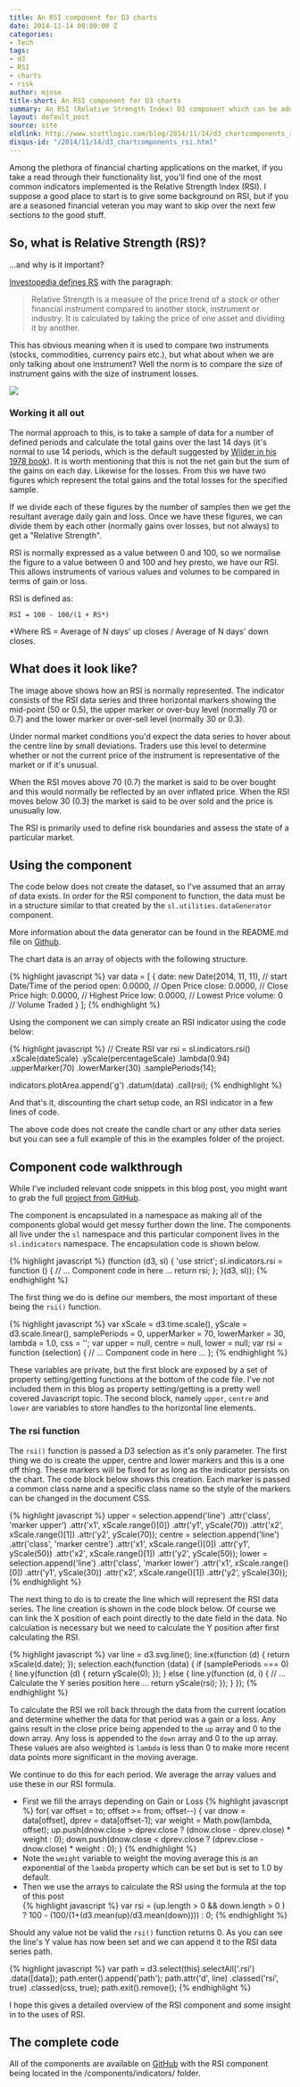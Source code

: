 ```yaml
---
title: An RSI component for D3 charts
date: 2014-11-14 00:00:00 Z
categories:
- Tech
tags:
- d3
- RSI
- charts
- risk
author: mjose
title-short: An RSI component for D3 charts
summary: An RSI (Relative Strength Index) D3 component which can be added to a D3 chart. In the blog I've also tried to explain a little bit about RSI and it's uses in calculating risk when trading markets.
layout: default_post
source: site
oldlink: http://www.scottlogic.com/blog/2014/11/14/d3_chartcomponents_rsi.html
disqus-id: "/2014/11/14/d3_chartcomponents_rsi.html"
---
```


Among the plethora of financial charting applications on the market, if you take a read through their functionality list, you'll find one of the most common indicators implemented is the Relative Strength Index (RSI). 
I suppose a good place to start is to give some background on RSI, but if you are a seasoned financial veteran you may want to skip over the next few sections to the good stuff.

## So, what is Relative Strength (RS)?

...and why is it important?

[Investopedia defines RS](http://www.investopedia.com/ask/answers/06/relativestrength.asp) with the paragraph:
> Relative Strength is a measure of the price trend of a stock or other financial instrument compared to another stock, instrument or industry. It is calculated by taking the price of one asset and dividing it by another.

This has obvious meaning when it is used to compare two instruments (stocks, commodities, currency pairs etc.), but what about when we are only talking about one instrument? Well the norm is to compare the size of instrument gains with the size of instrument losses.

<img src="{{ site.baseurl }}/mjose/assets/2014-11-14-d3_chartcomponents_rsi/header.jpg" />

### Working it all out

The normal approach to this, is to take a sample of data for a number of defined periods and calculate the total gains over the last 14 days (it's normal to use 14 periods, which is the default suggested by [Wilder in his 1978 book](http://www.amazon.co.uk/New-Concepts-Technical-Trading-Systems/dp/0894590278)). It is worth mentioning that this is not the net gain but the sum of the gains on each day. Likewise for the losses. From this we have two figures which represent the total gains and the total losses for the specified sample.

If we divide each of these figures by the number of samples then we get the resultant average daily gain and loss. Once we have these figures, we can divide them by each other (normally gains over losses, but not always) to get a "Relative Strength".

RSI is normally expressed as a value between 0 and 100, so we normalise the figure to a value between 0 and 100 and hey presto, we have our RSI. This allows instruments of various values and volumes to be compared in terms of gain or loss.

RSI is defined as:

    RSI = 100 - 100/(1 + RS*)

\*Where RS = Average of N days' up closes / Average of N days' down closes.

## What does it look like?

<link rel="stylesheet" href="{{ site.baseurl }}/mjose/assets/2014-11-14-d3_chartcomponents_rsi/rsi.css" />

<div id="rsi_indicator_chart"></div>

<script src="{{ site.baseurl }}/mjose/assets/2014-11-14-d3_chartcomponents_rsi/js/jquery.js">
</script>
<script src="{{ site.baseurl }}/mjose/assets/2014-11-14-d3_chartcomponents_rsi/js/jstat.js">
</script>
<script src="{{ site.baseurl }}/mjose/assets/2014-11-14-d3_chartcomponents_rsi/js/moment.js">
</script>
<script src="{{ site.baseurl }}/mjose/assets/2014-11-14-d3_chartcomponents_rsi/js/moment-range.js">
</script>
<script src="{{ site.baseurl }}/mjose/assets/2014-11-14-d3_chartcomponents_rsi/js/d3.js">
</script>
<script src="{{ site.baseurl }}/mjose/assets/2014-11-14-d3_chartcomponents_rsi/js/d3-financial-components.min.js">
</script>
<script src="{{ site.baseurl }}/mjose/assets/2014-11-14-d3_chartcomponents_rsi/js/rsi.js">
</script>

The image above shows how an RSI is normally represented. The indicator consists of the RSI data series and three horizontal markers showing the mid-point (50 or 0.5), the upper marker or over-buy level (normally 70 or 0.7) and the lower marker or over-sell level (normally 30 or 0.3). 

Under normal market conditions you'd expect the data series to hover about the centre line by small deviations. Traders use this level to determine whether or not the current price of the instrument is representative of the market or if it's unusual. 

When the RSI moves above 70 (0.7) the market is said to be over bought and this would normally be reflected by an over inflated price. When the RSI moves below 30 (0.3) the market is said to be over sold and the price is unusually low. 

The RSI is primarily used to define risk boundaries and assess the state of a particular market.

## Using the component

The code below does not create the dataset, so I've assumed that an array of data exists. In order for the RSI component to function, the data must be in a structure similar to that created by the `sl.utilities.dataGenerator` component. 

More information about the data generator can be found in the README.md file on [Github](https://github.com/ScottLogic/d3-financial-components).

The chart data is an array of objects with the following structure.

{% highlight javascript %}
var data = [
    {
        date: new Date(2014, 11, 11),   // start Date/Time of the period
        open: 0.0000,                   // Open Price
        close: 0.0000,                  // Close Price
        high: 0.0000,                   // Highest Price
        low: 0.0000,                    // Lowest Price
        volume: 0                       // Volume Traded
    }
];
{% endhighlight %}

Using the component we can simply create an RSI indicator using the code below:

{% highlight javascript %}
// Create RSI
var rsi = sl.indicators.rsi()
    .xScale(dateScale)
    .yScale(percentageScale)
    .lambda(0.94)
    .upperMarker(70)
    .lowerMarker(30)
    .samplePeriods(14);

indicators.plotArea.append('g')
    .datum(data)
    .call(rsi);
{% endhighlight %}

And that's it, discounting the chart setup code, an RSI indicator in a few lines of code.

The above code does not create the candle chart or any other data series but you can see a full example of this in the examples folder of the project.

## Component code walkthrough

While I've included relevant code snippets in this blog post, you might want to grab the full [project from GitHub](https://github.com/ScottLogic/d3-financial-components).

The component is encapsulated in a namespace as making all of the components global would get messy further down the line. The components all live under the `sl` namespace and this particular component lives in the `sl.indicators` namespace. The encapsulation code is shown below.

{% highlight javascript %}
(function (d3, sl) {
    'use strict';
    sl.indicators.rsi = function () {
        // ... Component code in here ... 
        return rsi;
    };
}(d3, sl));
{% endhighlight %}

The first thing we do is define our members, the most important of these being the `rsi()` function.

{% highlight javascript %}
var xScale = d3.time.scale(),
    yScale = d3.scale.linear(),
    samplePeriods = 0,
    upperMarker = 70,
    lowerMarker = 30,
    lambda = 1.0,
    css = '';
var upper = null,
    centre = null,
    lower = null;
var rsi = function (selection) {
    // ... Component code in here ... 
};
{% endhighlight %}

These variables are private, but the first block are exposed by a set of property setting/getting functions at the bottom of the code file. I've not included them in this blog as property setting/getting is a pretty well covered Javascript topic. The second block, namely `upper`, `centre` and `lower` are variables to store handles to the horizontal line elements.

### The rsi function

The `rsi()` function is passed a D3 selection as it's only parameter. The first thing we do is create the upper, centre and lower markers and this is a one off thing. These markers will be fixed for as long as the indicator persists on the chart. The code block below shows this creation. Each marker is passed a common class name and a specific class name so the style of the markers can be changed in the document CSS.

{% highlight javascript %}
upper = selection.append('line')
    .attr('class', 'marker upper')
    .attr('x1', xScale.range()[0]) 
    .attr('y1', yScale(70))
    .attr('x2', xScale.range()[1]) 
    .attr('y2', yScale(70));
centre = selection.append('line')
    .attr('class', 'marker centre')
    .attr('x1', xScale.range()[0]) 
    .attr('y1', yScale(50))
    .attr('x2', xScale.range()[1]) 
    .attr('y2', yScale(50));
lower = selection.append('line')
    .attr('class', 'marker lower')
    .attr('x1', xScale.range()[0]) 
    .attr('y1', yScale(30))
    .attr('x2', xScale.range()[1]) 
    .attr('y2', yScale(30));
{% endhighlight %}

The next thing to do is to create the line which will represent the RSI data series. The line creation is shown in the code block below. Of course we can link the X position of each point directly to the date field in the data. No calculation is necessary but we need to calculate the Y position after first calculating the RSI.

{% highlight javascript %}
var line = d3.svg.line();
line.x(function (d) { return xScale(d.date); });
selection.each(function (data) {
    if (samplePeriods === 0) {
        line.y(function (d) { return yScale(0); });
    }
    else {
        line.y(function (d, i) {
            // ... Calculate the Y series position here ... 
            return yScale(rsi);
        });
    }
});
{% endhighlight %}

To calculate the RSI we roll back through the data from the current location and determine whether the data for that period was a gain or a loss. Any gains result in the close price being appended to the `up` array and 0 to the down array. Any loss is appended to the `down` array and 0 to the up array. These values are also weighted is `lambda` is less than 0 to make more recent data points more significant in the moving average.

We continue to do this for each period. We average the array values and use these in our RSI formula. 

+ First we fill the arrays depending on Gain or Loss
{% highlight javascript %}
for( var offset = to; offset >= from; offset--) {
    var dnow = data[offset],
        dprev = data[offset-1];
    var weight = Math.pow(lambda, offset);
    up.push(dnow.close > dprev.close ? (dnow.close - dprev.close) * weight : 0);
    down.push(dnow.close < dprev.close ? (dprev.close - dnow.close) * weight : 0);
}
{% endhighlight %}
+ Note the `weight` variable to weight the moving average this is an exponential of the `lambda` property which can be set but is set to 1.0 by default.
+ Then we use the arrays to calculate the RSI using the formula at the top of this post       
{% highlight javascript %}
var rsi = (up.length > 0 && down.length > 0 ) ?
    100 - (100/(1+(d3.mean(up)/d3.mean(down)))) :
    0;
{% endhighlight %}

Should any value not be valid the `rsi()` function returns 0. As you can see the line's Y value has now been set and we can append it to the RSI data series path.

{% highlight javascript %}
var path = d3.select(this).selectAll('.rsi')
    .data([data]);
path.enter().append('path');
path.attr('d', line)
    .classed('rsi', true)
    .classed(css, true);
path.exit().remove();
{% endhighlight %}

I hope this gives a detailed overview of the RSI component and some insight in to the uses of RSI.

## The complete code

All of the components are available on [GitHub](https://github.com/ScottLogic/d3-financial-components) with the RSI component being located in the /components/indicators/ folder.























